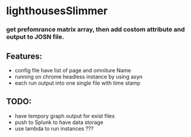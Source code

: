 # lighthousesSlimmer

### get prefomrance matrix array, then add costom attribute and output to JOSN file. 


## Features:
* config file have list of page and omniture Name
* running on chrome headless instance by using asyn
* each run output into one single file with time stamp


## TODO:
* have tempory graph output for exist files
* push to Splunk to have data storage 
* use lambda to run instances ???
